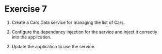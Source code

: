# Exercise 7

1. Create a Cars Data service for managing the list of Cars.

2. Configure the dependency injection for the service and inject it correctly into the application.

3. Update the application to use the service.

